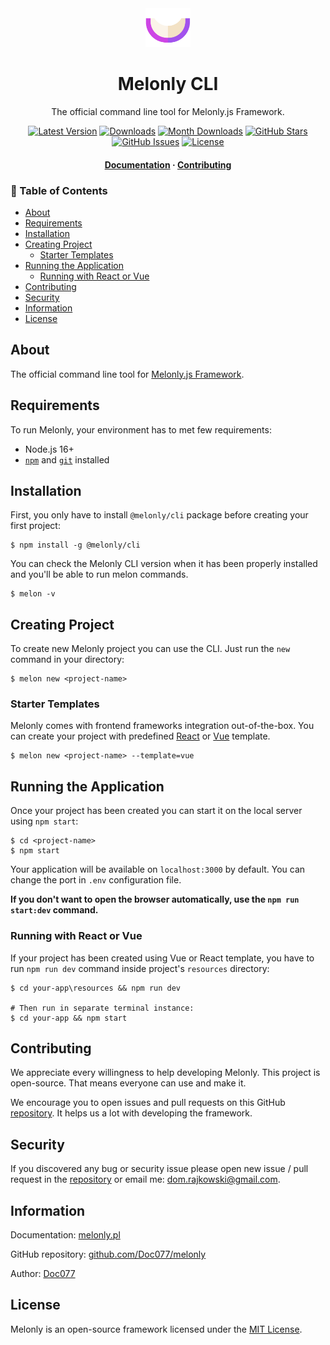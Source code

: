 <div align="center">
  <img src="assets/logo.png" width="72">

  <h1>Melonly CLI</h1>

  <p align="center">The official command line tool for Melonly.js Framework.</p>

  <p align="center">
    <a href="https://www.npmjs.com/package/@melonly/cli" target="_blank"><img src="https://img.shields.io/npm/v/@melonly/cli.svg?style=flat-square&labelColor=333842&color=8b5cf6" alt="Latest Version"></a>
    <a href="https://www.npmjs.com/package/@melonly/cli" target="_blank"><img src="https://img.shields.io/npm/dt/@melonly/cli.svg?style=flat-square&labelColor=333842&color=3b82f6" alt="Downloads"></a>
    <a href="https://www.npmjs.com/package/@melonly/cli" target="_blank"><img src="https://img.shields.io/npm/dm/@melonly/cli.svg?style=flat-square&labelColor=333842&color=3b82f6" alt="Month Downloads"></a>
    <a href="https://github.com/Doc077/melonly-cli" target="_blank"><img src="https://img.shields.io/github/stars/Doc077/melonly-cli?style=flat-square&labelColor=333842&color=3b82f6" alt="GitHub Stars"></a>
    <a href="https://github.com/Doc077/melonly-cli" target="_blank"><img src="https://img.shields.io/github/issues/Doc077/melonly-cli?style=flat-square&labelColor=333842&color=22c55e" alt="GitHub Issues"></a>
    <a href="https://www.npmjs.com/package/@melonly/cli" target="_blank"><img src="https://img.shields.io/npm/l/@melonly/cli.svg?style=flat-square&labelColor=333842&color=22c55e" alt="License"></a>
  </p>

  <h4>
    <a href="https://melonly.pl">Documentation</a>
    <span> · </span>
    <a href="#contributing">Contributing</a>
  </h4>
</div>

<!-- omit in toc -->
### 📓 Table of Contents

- [About](#about)
- [Requirements](#requirements)
- [Installation](#installation)
- [Creating Project](#creating-project)
  - [Starter Templates](#starter-templates)
- [Running the Application](#running-the-application)
  - [Running with React or Vue](#running-with-react-or-vue)
- [Contributing](#contributing)
- [Security](#security)
- [Information](#information)
- [License](#license)

## About

The official command line tool for [Melonly.js Framework](https://github.com/Doc077/melonly).

## Requirements

To run Melonly, your environment has to met few requirements:

- Node.js 16+
- [`npm`](https://nodejs.org/en/download/) and [`git`](https://git-scm.com) installed

## Installation

First, you only have to install `@melonly/cli` package before creating your first project:

```shell
$ npm install -g @melonly/cli
```

You can check the Melonly CLI version when it has been properly installed and you'll be able to run melon commands.

```shell
$ melon -v
```

## Creating Project

To create new Melonly project you can use the CLI. Just run the `new` command in your directory:

```shell
$ melon new <project-name>
```

### Starter Templates

Melonly comes with frontend frameworks integration out-of-the-box. You can create your project with predefined [React](https://reactjs.org) or [Vue](https://vuejs.org) template.

```shell
$ melon new <project-name> --template=vue
```

## Running the Application

Once your project has been created you can start it on the local server using `npm start`:

```shell
$ cd <project-name>
$ npm start
```

Your application will be available on `localhost:3000` by default. You can change the port in `.env` configuration file.

**If you don't want to open the browser automatically, use the `npm run start:dev` command.**

### Running with React or Vue

If your project has been created using Vue or React template, you have to run `npm run dev` command inside project's `resources` directory:

```shell
$ cd your-app\resources && npm run dev

# Then run in separate terminal instance:
$ cd your-app && npm start
```

## Contributing

We appreciate every willingness to help developing Melonly. This project is open-source. That means everyone can use and make it.

We encourage you to open issues and pull requests on this GitHub [repository](https://github.com/Doc077/melonly-cli). It helps us a lot with developing the framework.

## Security

If you discovered any bug or security issue please open new issue / pull request in the [repository](https://github.com/Doc077/melonly-cli) or email me: dom.rajkowski@gmail.com.

## Information

Documentation: [melonly.pl](https://melonly.pl)

GitHub repository: [github.com/Doc077/melonly](https://github.com/Doc077/melonly-cli)

Author: [Doc077](https://github.com/Doc077)

## License

Melonly is an open-source framework licensed under the [MIT License](LICENSE).
